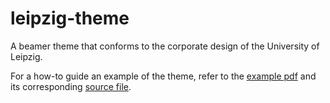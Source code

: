 # leipzig-theme
A beamer theme that conforms to the corporate design of the University of Leipzig.

For a how-to guide an example of the theme, refer to the [example pdf](leipzig-theme/example.pdf) and its corresponding [source file](leipzig-theme/main.tex).

